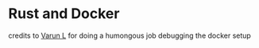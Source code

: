 # Rust and Docker

credits to [Varun L](https://github.com/envy-life) for doing a humongous job debugging the docker setup
